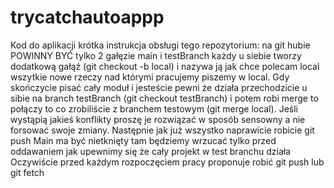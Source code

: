 # trycatchautoappp
Kod do aplikacji
krótka instrukcja obsługi tego repozytorium:
na git hubie POWINNY BYĆ tylko 2 gałęzie main i testBranch
każdy u siebie tworzy dodatkową gałąź (git checkout -b local) i nazywa ją jak chce polecam local
wszytkie nowe rzeczy nad którymi pracujemy piszemy w local.
Gdy skończycie pisać cały moduł i jesteście pewni że działa
przechodzicie u sibie na branch testBranch (git checkout testBranch)
i potem robi merge to połączy to co zrobiliście z branchem testowym (git merge local).
Jeśli wystąpią jakieś konflikty proszę je rozwiązać w sposób sensowny a nie forsować swoje zmiany.
Następnie jak już wszystko naprawicie robicie git push
Main ma być nietknięty tam będziemy wrzucać tylko przed oddawaniem jak upewnimy się że cały projekt w test branchu działa
Oczywiście przed każdym rozpoczęciem pracy proponuje robić git push lub git fetch

